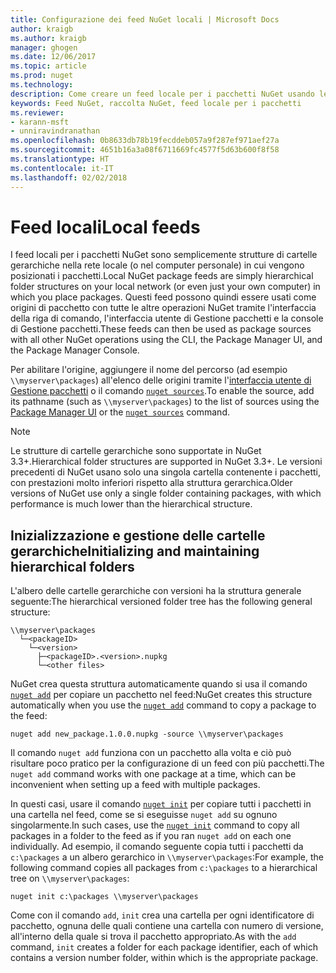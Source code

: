 ```yaml
---
title: Configurazione dei feed NuGet locali | Microsoft Docs
author: kraigb
ms.author: kraigb
manager: ghogen
ms.date: 12/06/2017
ms.topic: article
ms.prod: nuget
ms.technology: 
description: Come creare un feed locale per i pacchetti NuGet usando le cartelle nella rete locale
keywords: Feed NuGet, raccolta NuGet, feed locale per i pacchetti
ms.reviewer:
- karann-msft
- unniravindranathan
ms.openlocfilehash: 0b8633db78b19fecddeb057a9f287ef971aef27a
ms.sourcegitcommit: 4651b16a3a08f6711669fc4577f5d63b600f8f58
ms.translationtype: HT
ms.contentlocale: it-IT
ms.lasthandoff: 02/02/2018
---
```

# <a name="local-feeds"></a><span data-ttu-id="aaf1c-104">Feed locali</span><span class="sxs-lookup"><span data-stu-id="aaf1c-104">Local feeds</span></span>

<span data-ttu-id="aaf1c-105">I feed locali per i pacchetti NuGet sono semplicemente strutture di cartelle gerarchiche nella rete locale (o nel computer personale) in cui vengono posizionati i pacchetti.</span><span class="sxs-lookup"><span data-stu-id="aaf1c-105">Local NuGet package feeds are simply hierarchical folder structures on your local network (or even just your own computer) in which you place packages.</span></span> <span data-ttu-id="aaf1c-106">Questi feed possono quindi essere usati come origini di pacchetto con tutte le altre operazioni NuGet tramite l'interfaccia della riga di comando, l'interfaccia utente di Gestione pacchetti e la console di Gestione pacchetti.</span><span class="sxs-lookup"><span data-stu-id="aaf1c-106">These feeds can then be used as package sources with all other NuGet operations using the CLI, the Package Manager UI, and the Package Manager Console.</span></span>

<span data-ttu-id="aaf1c-107">Per abilitare l'origine, aggiungere il nome del percorso (ad esempio `\\myserver\packages`) all'elenco delle origini tramite l'[interfaccia utente di Gestione pacchetti](../tools/package-manager-ui.md#package-sources) o il comando [`nuget sources`](../tools/cli-ref-sources.md).</span><span class="sxs-lookup"><span data-stu-id="aaf1c-107">To enable the source, add its pathname (such as `\\myserver\packages`) to the list of sources using the [Package Manager UI](../tools/package-manager-ui.md#package-sources) or the [`nuget sources`](../tools/cli-ref-sources.md) command.</span></span>

> [!Note]
> <span data-ttu-id="aaf1c-108">Le strutture di cartelle gerarchiche sono supportate in NuGet 3.3+.</span><span class="sxs-lookup"><span data-stu-id="aaf1c-108">Hierarchical folder structures are supported in NuGet 3.3+.</span></span> <span data-ttu-id="aaf1c-109">Le versioni precedenti di NuGet usano solo una singola cartella contenente i pacchetti, con prestazioni molto inferiori rispetto alla struttura gerarchica.</span><span class="sxs-lookup"><span data-stu-id="aaf1c-109">Older versions of NuGet use only a single folder containing packages, with which performance is much lower than the hierarchical structure.</span></span>

## <a name="initializing-and-maintaining-hierarchical-folders"></a><span data-ttu-id="aaf1c-110">Inizializzazione e gestione delle cartelle gerarchiche</span><span class="sxs-lookup"><span data-stu-id="aaf1c-110">Initializing and maintaining hierarchical folders</span></span>

<span data-ttu-id="aaf1c-111">L'albero delle cartelle gerarchiche con versioni ha la struttura generale seguente:</span><span class="sxs-lookup"><span data-stu-id="aaf1c-111">The hierarchical versioned folder tree has the following general structure:</span></span>

    \\myserver\packages
      └─<packageID>
        └─<version>
          ├─<packageID>.<version>.nupkg
          └─<other files>

<span data-ttu-id="aaf1c-112">NuGet crea questa struttura automaticamente quando si usa il comando [`nuget add`](../tools/cli-ref-add.md) per copiare un pacchetto nel feed:</span><span class="sxs-lookup"><span data-stu-id="aaf1c-112">NuGet creates this structure automatically when you use the [`nuget add`](../tools/cli-ref-add.md) command to copy a package to the feed:</span></span>

```cli
nuget add new_package.1.0.0.nupkg -source \\myserver\packages
```

<span data-ttu-id="aaf1c-113">Il comando `nuget add` funziona con un pacchetto alla volta e ciò può risultare poco pratico per la configurazione di un feed con più pacchetti.</span><span class="sxs-lookup"><span data-stu-id="aaf1c-113">The `nuget add` command works with one package at a time, which can be inconvenient when setting up a feed with multiple packages.</span></span>

<span data-ttu-id="aaf1c-114">In questi casi, usare il comando [`nuget init`](../tools/cli-ref-init.md) per copiare tutti i pacchetti in una cartella nel feed, come se si eseguisse `nuget add` su ognuno singolarmente.</span><span class="sxs-lookup"><span data-stu-id="aaf1c-114">In such cases, use the [`nuget init`](../tools/cli-ref-init.md) command to copy all packages in a folder to the feed as if you ran `nuget add` on each one individually.</span></span> <span data-ttu-id="aaf1c-115">Ad esempio, il comando seguente copia tutti i pacchetti da `c:\packages` a un albero gerarchico in `\\myserver\packages`:</span><span class="sxs-lookup"><span data-stu-id="aaf1c-115">For example, the following command copies all packages from `c:\packages` to a hierarchical tree on `\\myserver\packages`:</span></span>

```cli
nuget init c:\packages \\myserver\packages
```

<span data-ttu-id="aaf1c-116">Come con il comando `add`, `init` crea una cartella per ogni identificatore di pacchetto, ognuna delle quali contiene una cartella con numero di versione, all'interno della quale si trova il pacchetto appropriato.</span><span class="sxs-lookup"><span data-stu-id="aaf1c-116">As with the `add` command, `init` creates a folder for each package identifier, each of which contains a version number folder, within which is the appropriate package.</span></span>
